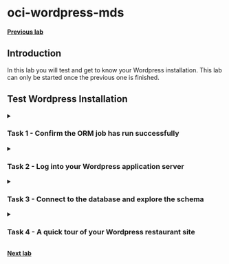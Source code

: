 # oci-wordpress-mds

**[Previous lab](./lab_preparation.md)**
## Introduction
In this lab you will test and get to know your Wordpress installation. This lab can only be started once the previous one is finished.

## Test Wordpress Installation
<details>
    <summary><h3>Task 1 - Confirm the ORM job has run successfully</h3></summary>

1. This job typically takes 15-20 minutes so please be patient. When the job completes the RMJ icon in the top left of the Job Details page will turn from orange (updating) to green and will state that the job has succeeded (see below). If it turns red then there is an issue. Scroll to the bottom of the log and use its information to diagnose the issue.

    ![OCI orm job complete](../images/OCI-orm_job_complete.png)

2. Obtaining information about the installation
    Information such as the public IP address of the Wordpress application server can be obtained by accessing the links under the Resources menu (which can be found on left hand side of the Job Details page (see above).

    1. Click on the **Outputs** menu item. Here you will see values for: the database's private IP address; the Wordpress database user's name; the Wordpress database user's password, and the public IP address of the Wordpress application server. Note, that unless you changed the passwords as part of the installation, then all other passwords will have the same value as the Wordpress user's password. This is not best practice in production and has only been done here to keep things simple for the lab.

    2. Click on the **Job resources** menu item. Here you will see in detail all the resources that went into the making of the infrastructure and Wordpress site.

</details>

<details>
    <summary><h3>Task 2 - Log into your Wordpress application server</h3></summary>

In order to complete the rest of the lab you will need to log into the application server. This requires you to know the public IP address of the server and user credentials. The user credentials are formed of a username and a private key. To get this information perform the following steps:

1. The user name is **opc**. This user is part of the sudoers group on the application server meaning it can elevate its privileges to that of root by using the sudo command.
2. The public IP address can be obtained by clicking on the **Outputs** menu item of the ORM RMJ page. Navigate to Outputs and make a note of the Wordpress Public IP address.
3. Getting the private key is a little more difficult. The private key can be found by clicking on the **Job resources** menu item and navigating to the tls_private_key.public_private_key_pair row and then selecting the correct attribute, private_key_pem. However, even then the key will be unusable without some editing. Therefore, to make this process easier we have provided a simple tool that will help you select the correct attribute and make the necessary edits. Follow this procedure:

    1. Navigate to **Job resources**
    2. Scroll down to **tls_private_key.public_private_key_pair** row and click on **copy** (note: if your page is displaying the attributes for this resource, then first click on hide otherwise you won't be able to perform the copy)
    ![OCI orm select resources](../images/OCI-orm_select_resources.png)
    3. Open up a browser and enter: http://**public-ip-address**/formatkey.html. The screen shot below details this. Note: because the URL is using http the browser states that the connection is insecure (i.e. the page was transmitted in the clear). However, the script within the webpage that converts the key runs entirely within your browser and makes no calls across the internet, etc., Therefore, no information will leave your browser or PC, so making the process of converting your key secure.
    
    ![SCRIPT format key](../images/SCRIPT_format_key.png)
    4. Click in the left hand text area and then paste the copied resources into it. Now click the Format button. This will create a properly formatted pem key and will display it in the right-hand text area. An example is shown below.

    ![SCRIPT format key resource](../images/SCRIPT_format_key_resource.png)
    
    5. Now copy the formatted key. It is critically important to copy all of the key: from the very first hyphen (-) to the last. An easy way to select this block of text is to click in the right hand pane and then press ctrl-a on the keyboard. Once the text is selected, press ctrl-c to copy. Alternatively use your mouse to select all the text and then its right button to copy. The image below shows the text you must select.
    
    ![SCRIPT format key resource](../images/SCRIPT_format_key_selected.png)

    6. You now need to save the copied pem into a file. Open an editor such as Notepad and paste the copied pem into it. Give the file a name (e.g. wp.pem) and save it to your PC. 
        - If you are a **Windows user** then it does not matter too much where you save it, a suggestion would be, c:\users\your-name, e.g. c:\users\stuart\wp.pem. If you use PuTTy as an ssh client you will need to convert the pem key into PuTTy's ppk format - use PuTTyGen to do this. 
        - If you are a **linux user** then you should save the file to your user account's .ssh directory and then change its permission to 600, e.g. if your home account is /home/stuart then save the file to /home/stuart/.ssh/wp.pem then chmod 600 /home/stuart/.ssh/wp.pem.
    
    7. You should now be able to log into your application server, using ssh -i path-to-private-key opc@public-ip. An example is shown below (where the public IP address of the application server is 150.230.122.56 - your public IP address will be different). Be aware that the first time you log in you will be requested to confirm the authenticity of the host, to which you must answer **yes**. 
    ![APP first login](../images/APP_first_login.png)
    There will be a number of scripts and files in the opc home directory. These files are leftovers from the build. Please feel free to look at them, but please **do not attempt to run any of them** as they will most likely destroy what has been built.

</details>

<details>
    <summary><h3>Task 3 - Connect to the database and explore the schema</h3></summary>

1. To perform this task you will need the following information:
    1. The administrative user of the database. Unless you have changed it, this will be by default **admin**
    
    2. The password for the administrative user. Unless you have changed it, this will be the same as the password for the wordpress db user which is detailed in the Outputs section of the ORM Job page (see **iv** below for how to navigate to Outputs).
    
    3. The name of the wordpress schema. Unless you have changed it, this will be **wordpress**. If you have changed the schema name and cannot remember it, then it can be found in the Outputs section of the ORM Job page (see **iv** below for how to navigate to Outputs).
    
    4. The private IP address of the database server. If you do not have this to hand then you can find it in the OCI console by
        - **EITHER** by going to **Outputs** in the Job Details page: 
            
            - If you are not already on the Job Details page navigate to it by clicking on the Hamburger Menu, select **Developer Services** and then under **Resource Manager** click on the **Jobs** link. Once in the Jobs list page click on the **ormjob** link to go to its Job Details page. In the Job Details page click on **Outputs** and then copy the mds_instance_ip value. 
        
       - **OR** by going to the database instance's page: 
            - Click on the Hamburger Menu and select **Databases** (do not select Oracle Database). Click on **DB Systems** (under MySQL). In the DB Systems list page click on your database's name ("MySQLInstance" unless you changed the name). In the instance's page scroll down and on the right hand side you will see a section called Endpoint and within it will be the private IP address.
    
2. If you have logged out of the application server, then re-login (see step 7 of the previous task)
    
3. Connect to the database using MySQL Shell. Use the following connection string: mysqlsh --uri admin@private-ip-address --sql and supply the password when prompted. For example: 
    
    ![database login](../images/WP-db-login.png)
    
4. Once connected, use the wordpress schema (or whatever name you gave the wordpress schema) and look at its structure. Do not make any changes. For example:
    
    ![database login](../images/WP-db-schema.png)

5. Quit from the database (using **\q**) and then continue with Task 4.
    
    ![database logout](../images/WP-db-logout.png)
    
</details>

<details>
    <summary><h3>Task 4 - A quick tour of your Wordpress restaurant site</h3></summary>

1. As a customer you can reach the restaurant site by entering ht<span>tp://</span>public-ip-address. The image below shows the home page:

    ![WP homepage](../images/WP_homepage.png)

2. If you scroll down the page you will see a (very uninteresting) post. If you scroll up you can create an order by clicking on the **Order Online** link. Create an order for delivery that contains a few items, and then go to the checkout. Checkout as a guest - see below for a typical entry. Scroll down the screen and set the Payment Method to be Test Payment. Click on the Place Order button.

    ![WP checkout](../images/WP_checkout.png)

3. Once you have placed the order you should see an Order Confirmation screen. This is what the customer sees. As the owner/adminstrator of the site you will have to process the order. To do this you need to log in as the Wordpress administrator. You can achieve this by entering ht<span>tp://</span>public-ip-address/wp-admin and then entering the requested credentials. For example:

    ![WP wp wp admin](../images/WP_wp_admin.png)

4. Once you have logged in you will arrive at the admin dashboard. 

    ![WP wp admin dashboard](../images/WP_admin_dashboard.png)

5. Click on RestroPress and change the order status to Completed for the order you made as a customer.

   ![WP wp admin complete](../images/WP_complete_order.png)

6. If you have time click on Food Items and explore its options.

</details>

**[Next lab](./mds_enable_ha.md)**
